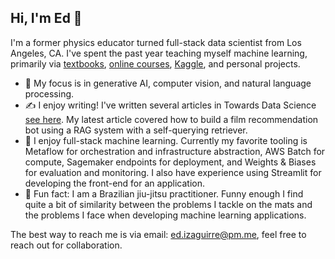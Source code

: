 ## Hi, I'm Ed 👋

I'm a former physics educator turned full-stack data scientist from Los Angeles, CA. I've spent the past year teaching myself machine learning, primarily via [textbooks](https://www.manning.com/books/deep-learning-with-python-second-edition), [online courses](https://www.deeplearning.ai/courses/deep-learning-specialization/), [Kaggle](https://www.kaggle.com/edizaguirre/code), and personal projects. 
- 🤖 My focus is in generative AI, computer vision, and natural language processing.
- ✍️ I enjoy writing! I've written several articles in Towards Data Science [see here](https://medium.com/@ed.izaguirre). My latest article covered how to build a film recommendation bot using a RAG system with a self-querying retriever.
- 🔧 I enjoy full-stack machine learning. Currently my favorite tooling is Metaflow for orchestration and infrastructure abstraction, AWS Batch for compute, Sagemaker endpoints for deployment, and Weights & Biases for evaluation and monitoring. I also have experience using Streamlit for developing the front-end for an application.
- 🥋 Fun fact: I am a Brazilian jiu-jitsu practitioner. Funny enough I find quite a bit of similarity between the problems I tackle on the mats and the problems I face when developing machine learning applications. 

The best way to reach me is via email: ed.izaguirre@pm.me, feel free to reach out for collaboration. 
<!--
**EdIzaguirre/edizaguirre** is a ✨ _special_ ✨ repository because its `README.md` (this file) appears on your GitHub profile.

Here are some ideas to get you started:

- 🔭 I’m currently working on ...
- 🌱 I’m currently learning ...
- 👯 I’m looking to collaborate on ...
- 🤔 I’m looking for help with ...
- 💬 Ask me about ...
- 📫 How to reach me: ...
- 😄 Pronouns: ...
- ⚡ Fun fact: ...
-->
